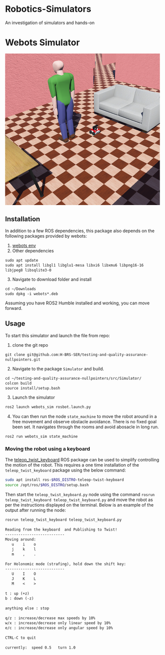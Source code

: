 # Robotics-Simulators

An investigation of simulators and hands-on

# Webots Simulator

![ROSBOT](/src/webots_sim/doc/figures/webot_simulator.png)

## Installation
In addition to a few ROS dependencies, this package also depends on the following packages provided by webots:
1. [webots env](https://cyberbotics.com/#download) 
2. Other dependencies
```
sudo apt update
sudo apt install libgl1 libglu1-mesa libxi6 libxmu6 libpng16-16 libjpeg8 libsqlite3-0
```
3. Navigate to download folder and install
```
cd ~/Downloads
sudo dpkg -i webots*.deb
```


Assuming you have ROS2 Humble installed and working, you can move forward.



## Usage

To start this simulator and launch the file from repo:

1. clone the git repo
```
git clone git@github.com:H-BRS-SER/testing-and-quality-assurance-nullpointers.git
```
2. Navigate to the package `Simulator` and build.
```
cd ~/testing-and-quality-assurance-nullpointers/src/Simulator/
colcon build
source install/setup.bash
```
3. Launch the simulator

~~~sh
ros2 launch webots_sim rosbot.launch.py
~~~


4. You can then run the node `state_machine` to move the robot around in a free movement and observe obstacle avoidance. 
There is no fixed goal been set. It navigates through the rooms and avoid abosacle in long run. 

~~~sh
ros2 run webots_sim state_machine
~~~


### Moving the robot using a keyboard

The [teleop_twist_keyboard](http://wiki.ros.org/teleop_twist_keyboard) ROS package can be used to simplify controlling the motion of the robot. This requires a one time installation of the `teleop_twist_keyboard` package using the below command:

~~~ sh
sudo apt install ros-$ROS_DISTRO-teleop-twist-keyboard
source /opt/ros/$ROS_DISTRO/setup.bash
~~~

Then start the `teleop_twist_keyboard.py` node using the command `rosrun teleop_twist_keyboard teleop_twist_keyboard.py` and move the robot as per the instructions displayed on the terminal. Below is an example of the output after running the node:

~~~
rosrun teleop_twist_keyboard teleop_twist_keyboard.py 

Reading from the keyboard  and Publishing to Twist!
---------------------------
Moving around:
   u    i    o
   j    k    l
   m    ,    .

For Holonomic mode (strafing), hold down the shift key:
---------------------------
   U    I    O
   J    K    L
   M    <    >

t : up (+z)
b : down (-z)

anything else : stop

q/z : increase/decrease max speeds by 10%
w/x : increase/decrease only linear speed by 10%
e/c : increase/decrease only angular speed by 10%

CTRL-C to quit

currently:	speed 0.5	turn 1.0 
~~~

